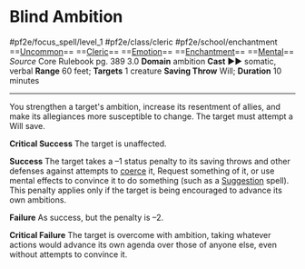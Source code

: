 # Blind Ambition
#pf2e/focus_spell/level_1 #pf2e/class/cleric #pf2e/school/enchantment 
==[Uncommon](../../../rules/traits/uncommon.md)== ==[Cleric](../../../rules/traits/cleric.md)== ==[Emotion](../../../rules/traits/emotion.md)== ==[Enchantment](../../../rules/traits/enchantment.md)== ==[Mental](../../../rules/traits/mental.md)==
*Source* Core Rulebook pg. 389 3.0
**Domain** ambition
**Cast** ►► somatic, verbal
**Range** 60 feet; **Targets** 1 creature
**Saving Throw** Will; **Duration** 10 minutes

---
You strengthen a target's ambition, increase its resentment of allies, and make its allegiances more susceptible to change. The target must attempt a Will save.

**Critical Success** The target is unaffected.

**Success** The target takes a –1 status penalty to its saving throws and other defenses against attempts to [coerce](../../../rules/actions/coerce.md) it, Request something of it, or use mental effects to convince it to do something (such as a [Suggestion](../../Arcane_Tradition/Level%204/Suggestion.md) spell). This penalty applies only if the target is being encouraged to advance its own ambitions.

**Failure** As success, but the penalty is –2.

**Critical Failure** The target is overcome with ambition, taking whatever actions would advance its own agenda over those of anyone else, even without attempts to convince it.